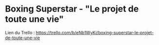 # Boxing Superstar - "Le projet de toute une vie"
Lien du Trello : https://trello.com/b/eNb1WyKi/boxing-superstar-le-projet-de-toute-une-vie
